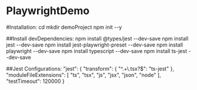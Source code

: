# PlaywrightDemo

#Installation:
cd mkdir demoProject
npm init --y

##Install devDependencies:
npm install @types/jest --dev-save
npm install jest --dev-save
npm install jest-playwright-preset --dev-save
npm install playwright --dev-save
npm install typescript --dev-save
npm install ts-jest --dev-save

##Jest Configurations:
"jest": {
    "transform": {
      "^.+\\.tsx?$": "ts-jest"
    },
    "moduleFileExtensions": [
      "ts",
      "tsx",
      "js",
      "jsx",
      "json",
      "node"
    ],
    "testTimeout": 120000
  }
